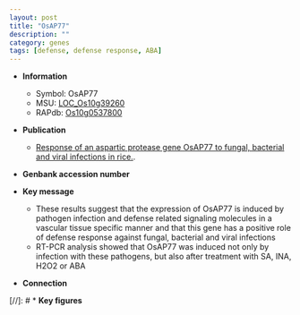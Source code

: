 ```yaml
---
layout: post
title: "OsAP77"
description: ""
category: genes
tags: [defense, defense response, ABA]
---
```


* **Information**  
    + Symbol: OsAP77  
    + MSU: [LOC_Os10g39260](http://rice.plantbiology.msu.edu/cgi-bin/ORF_infopage.cgi?orf=LOC_Os10g39260)  
    + RAPdb: [Os10g0537800](http://rapdb.dna.affrc.go.jp/viewer/gbrowse_details/irgsp1?name=Os10g0537800)  

* **Publication**  
    + [Response of an aspartic protease gene OsAP77 to fungal, bacterial and viral infections in rice.](N+Y).

* **Genbank accession number**  

* **Key message**  
    + These results suggest that the expression of OsAP77 is induced by pathogen infection and defense related signaling molecules in a vascular tissue specific manner and that this gene has a positive role of defense response against fungal, bacterial and viral infections
    + RT-PCR analysis showed that OsAP77 was induced not only by infection with these pathogens, but also after treatment with SA, INA, H2O2 or ABA

* **Connection**  

[//]: # * **Key figures**  


